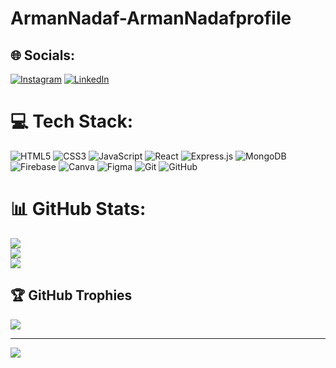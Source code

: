 


# ArmanNadaf-ArmanNadafprofile


## 🌐 Socials:
[![Instagram](https://img.shields.io/badge/Instagram-%23E4405F.svg?logo=Instagram&logoColor=white)](https://www.instagram.com/arman_nadaf_5618/) [![LinkedIn](https://img.shields.io/badge/LinkedIn-%230077B5.svg?logo=linkedin&logoColor=white)](https://www.linkedin.com/in/arman-nadaf-9b10b9273/)

# 💻 Tech Stack:
![HTML5](https://img.shields.io/badge/html5-%23E34F26.svg?style=for-the-badge&logo=html5&logoColor=white) ![CSS3](https://img.shields.io/badge/css3-%231572B6.svg?style=for-the-badge&logo=css3&logoColor=white) ![JavaScript](https://img.shields.io/badge/javascript-%23323330.svg?style=for-the-badge&logo=javascript&logoColor=%23F7DF1E)  ![React](https://img.shields.io/badge/react-%2320232a.svg?style=for-the-badge&logo=react&logoColor=%2361DAFB) 
![Express.js](https://img.shields.io/badge/express.js-%23404d59.svg?style=for-the-badge&logo=express&logoColor=%2361DAFB)
![MongoDB](https://img.shields.io/badge/mongodb-%234ea94b.svg?style=for-the-badge&logo=mongodb&logoColor=white)
![Firebase](https://img.shields.io/badge/firebase-%23039BE5.svg?style=for-the-badge&logo=firebase)
![Canva](https://img.shields.io/badge/Canva-%2300C4CC.svg?style=for-the-badge&logo=Canva&logoColor=white)
![Figma](https://img.shields.io/badge/figma-%23F24E1E.svg?style=for-the-badge&logo=figma&logoColor=white)
![Git](https://img.shields.io/badge/git-%23F05033.svg?style=for-the-badge&logo=git&logoColor=white)
![GitHub](https://img.shields.io/badge/github-%23121011.svg?style=for-the-badge&logo=github&logoColor=white)

# 📊 GitHub Stats:
![](https://github-readme-stats.vercel.app/api?username=ArmanNadaf&theme=merko&hide_border=false&include_all_commits=false&count_private=false)<br/>
![](https://github-readme-streak-stats.herokuapp.com/?user=ArmanNadaf&theme=merko&hide_border=false)<br/>
![](https://github-readme-stats.vercel.app/api/top-langs/?username=ArmanNadaf&theme=merko&hide_border=false&include_all_commits=false&count_private=false&layout=compact)

## 🏆 GitHub Trophies
![](https://github-profile-trophy.vercel.app/?username=ArmanNadaf&theme=juicyfresh&no-frame=false&no-bg=false&margin-w=4)

---
[![](https://visitcount.itsvg.in/api?id=Adityakulkarni023&icon=6&color=0)](https://visitcount.itsvg.in)

<!-- Proudly created with GPRM ( https://gprm.itsvg.in ) -->
